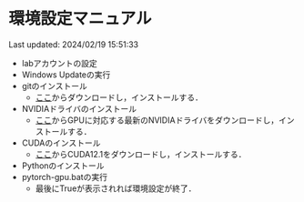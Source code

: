 #   環境設定マニュアル
Last updated: 2024/02/19 15:51:33

* labアカウントの設定
* Windows Updateの実行
* gitのインストール
  * [ここ](https://git-scm.com/)からダウンロードし，インストールする．
* NVIDIAドライバのインストール
  * [ここ](https://www.nvidia.co.jp/Download/index.aspx?lang=jp)からGPUに対応する最新のNVIDIAドライバをダウンロードし，インストールする．
* CUDAのインストール
  * [ここ](https://developer.nvidia.com/cuda-toolkit-archive)からCUDA12.1をダウンロードし，インストールする．
* Pythonのインストール
* pytorch-gpu.batの実行
  * 最後にTrueが表示されれば環境設定が終了．
